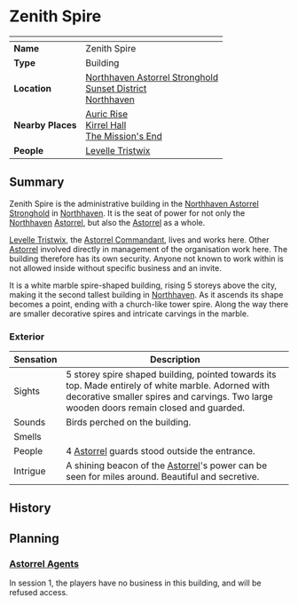 # Zenith Spire

| []() | |
| --- | --- |
| **Name** | Zenith Spire |
| **Type** | Building |
| **Location** | [Northhaven Astorrel Stronghold](northhaven-astorrel-stronghold.md)<br />[Sunset District](sunset-district.md)<br />[Northhaven](../README.md) |
| **Nearby Places** | [Auric Rise](auric-rise.md)<br />[Kirrel Hall](kirrel-hall.md)<br />[The Mission's End](the-missions-end.md) |
| **People** | [Levelle Tristwix](../../../../../people/levelle-tristwix.md) |

## Summary

Zenith Spire is the administrative building in the [Northhaven Astorrel Stronghold](northhaven-astorrel-stronghold.md) in [Northhaven](../README.md). It is the seat of power for not only the [Northhaven](../README.md) [Astorrel](../../../organisations/astorrel/README.md), but also the [Astorrel](../../../organisations/astorrel/README.md) as a whole.

[Levelle Tristwix](../../../../../people/levelle-tristwix.md), the [Astorrel Commandant](../../../organisations/astorrel/ranks/8-commandant.md), lives and works here. Other [Astorrel](../../../organisations/astorrel/README.md) involved directly in management of the organisation work here. The building therefore has its own security. Anyone not known to work within is not allowed inside without specific business and an invite.

It is a white marble spire-shaped building, rising 5 storeys above the city, making it the second tallest building in [Northhaven](../README.md). As it ascends its shape becomes a point, ending with a church-like tower spire. Along the way there are smaller decorative spires and intricate carvings in the marble.

### Exterior

| Sensation | Description |
| ---- | --- |
| Sights | 5 storey spire shaped building, pointed towards its top. Made entirely of white marble. Adorned with decorative smaller spires and carvings. Two large wooden doors remain closed and guarded. |
| Sounds | Birds perched on the building. |
| Smells | |
| People | 4 [Astorrel](../../../organisations/astorrel/README.md) guards stood outside the entrance. |
| Intrigue | A shining beacon of the [Astorrel](../../../organisations/astorrel/README.md)'s power can be seen for miles around. Beautiful and secretive. |

## History

## Planning

### [Astorrel Agents](../../../../../../campaigns/astorrel-agents/README.md)

In session 1, the players have no business in this building, and will be refused access.
